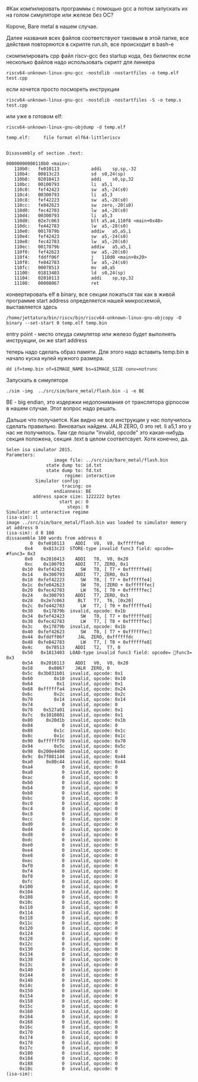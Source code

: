 #Как компилировать программы с помощью gcc а потом запускать их на голом симуляторе или железе без OC?

Короче, Bare metal в нашем случае.

Далее названия всех файлов соответствуют таковым в этой папке, все действия повторяются в скрипте run.sh, все происходит в bash-e

скомпилировать cpp файл riscv-gcc без startup кода, без билиотек
если несколько файлов надо использовать скрипт для линкера
```
riscv64-unknown-linux-gnu-gcc -nostdlib -nostartfiles -o temp.elf test.cpp
```

если хочется просто посмореть инструкции
```
riscv64-unknown-linux-gnu-gcc -nostdlib -nostartfiles -S -o temp.s test.cpp
```

или уже в готовом elf:
```
riscv64-unknown-linux-gnu-objdump -d temp.elf 

temp.elf:     file format elf64-littleriscv


Disassembly of section .text:

00000000000110b0 <main>:
   110b0:	fe010113          	addi	sp,sp,-32
   110b4:	00813c23          	sd	s0,24(sp)
   110b8:	02010413          	addi	s0,sp,32
   110bc:	00100793          	li	a5,1
   110c0:	fef42423          	sw	a5,-24(s0)
   110c4:	00300793          	li	a5,3
   110c8:	fef42223          	sw	a5,-28(s0)
   110cc:	fe042623          	sw	zero,-20(s0)
   110d0:	fec42703          	lw	a4,-20(s0)
   110d4:	00300793          	li	a5,3
   110d8:	02e7c063          	blt	a5,a4,110f8 <main+0x48>
   110dc:	fe442783          	lw	a5,-28(s0)
   110e0:	0017879b          	addiw	a5,a5,1
   110e4:	fef42423          	sw	a5,-24(s0)
   110e8:	fec42783          	lw	a5,-20(s0)
   110ec:	0017879b          	addiw	a5,a5,1
   110f0:	fef42623          	sw	a5,-20(s0)
   110f4:	fddff06f          	j	110d0 <main+0x20>
   110f8:	fe842783          	lw	a5,-24(s0)
   110fc:	00078513          	mv	a0,a5
   11100:	01813403          	ld	s0,24(sp)
   11104:	02010113          	addi	sp,sp,32
   11108:	00008067          	ret

```

конвертировать elf в binary, все секции ложаться так как в живой программе
start address определяется нашей микросхемой, выставляется здесь
```
/home/jettatura/bin/riscv/bin/riscv64-unknown-linux-gnu-objcopy -O binary --set-start 0 temp.elf temp.bin
```

entry point - место откуда симулятор или железо будет выполнять инструкции, он же start address

теперь надо сделать образ памяти.
Для этого надо вставить temp.bin в начало куска нулей нужного размера. 
```
dd if=temp.bin of=$IMAGE_NAME bs=$IMAGE_SIZE conv=notrunc
```


Запускать в симуляторе
```
./sim -img  ../src/sim/bare_metal/flash.bin -i -e BE
```


BE - big endian, это издержки недопонимания от транслятора gipnocow в нашем случае. Этот вопрос надо решать. 

Дальше что получается.
Как видно не все инструкции у нас получилось сделать правильно. Виноватых найдем. 
 JALR	ZERO, 0 это ret. 
 li	a5,1 это у нас не получилось. 
Там где пошли "invalid, opcode" это какая-нибудь секция положена, секция .text в целом соответсвует. Хотя конечно, да.

```
Selen isa simulator 2015.
Parameters:
                  image file: ../src/sim/bare_metal/flash.bin
               state dump to: id.txt
               state dump to: fd.txt
                      regime: interactive
           Simulator config: 
                     tracing: on
                  endianness: BE
          address space size: 1222222 bytes
                    start pc: 0
                       steps: 0
Simulator at unteractive regime
(isa-sim): l
image ../src/sim/bare_metal/flash.bin was loaded to simulator memory at address 0
(isa-sim): d 0 100
dissasemble 100 words from address 0
         0	0xfe010113	  ADDI	 V0,  V0, 0xffffffe0
       0x4	  0x813c23	STORE-type invalid func3 field: opcode= #func3= 0x3
       0x8	 0x2010413	  ADDI	 T0,  V0, 0x20
       0xc	  0x100793	  ADDI	 T7, ZERO, 0x1
      0x10	0xfef42423	    SW	 T0, [ T7 + 0xffffffe8]
      0x14	  0x300793	  ADDI	 T7, ZERO, 0x3
      0x18	0xfef42223	    SW	 T0, [ T7 + 0xffffffe4]
      0x1c	0xfe042623	    SW	 T0, [ZERO + 0xffffffec]
      0x20	0xfec42703	    LW	 T6, [ T0 + 0xffffffec]
      0x24	  0x300793	  ADDI	 T7, ZERO, 0x3
      0x28	 0x2e7c063	   BLT	 T7,  T6, [0x20]
      0x2c	0xfe442783	    LW	 T7, [ T0 + 0xffffffe4]
      0x30	  0x17879b	invalid, opcode: 0x1b
      0x34	0xfef42423	    SW	 T0, [ T7 + 0xffffffe8]
      0x38	0xfec42783	    LW	 T7, [ T0 + 0xffffffec]
      0x3c	  0x17879b	invalid, opcode: 0x1b
      0x40	0xfef42623	    SW	 T0, [ T7 + 0xffffffec]
      0x44	0xfddff06f	   JAL	ZERO, 0xffffffdc
      0x48	0xfe842783	    LW	 T7, [ T0 + 0xffffffe8]
      0x4c	   0x78513	  ADDI	 T2,  T7, 0
      0x50	 0x1813403	LOAD-type invalid func3 field: opcode= func3= 0x3
      0x54	 0x2010113	  ADDI	 V0,  V0, 0x20
      0x58	    0x8067	  JALR	ZERO, 0
      0x5c	0x3b031b01	invalid, opcode: 0x1
      0x60	      0x10	invalid, opcode: 0x10
      0x64	       0x1	invalid, opcode: 0x1
      0x68	0xffffffa4	invalid, opcode: 0x24
      0x6c	      0x2c	invalid, opcode: 0x2c
      0x70	      0x14	invalid, opcode: 0x14
      0x74	         0	invalid, opcode: 0
      0x78	  0x527a01	invalid, opcode: 0x1
      0x7c	 0x1010801	invalid, opcode: 0x1
      0x80	   0x20d1b	invalid, opcode: 0x1b
      0x84	         0	invalid, opcode: 0
      0x88	      0x1c	invalid, opcode: 0x1c
      0x8c	      0x1c	invalid, opcode: 0x1c
      0x90	0xffffff70	invalid, opcode: 0x70
      0x94	      0x5c	invalid, opcode: 0x5c
      0x98	0x200e4400	invalid, opcode: 0
      0x9c	0x7f081144	invalid, opcode: 0x44
      0xa0	   0x80c44	invalid, opcode: 0x44
      0xa4	         0	invalid, opcode: 0
      0xa8	         0	invalid, opcode: 0
      0xac	         0	invalid, opcode: 0
      0xb0	         0	invalid, opcode: 0
      0xb4	         0	invalid, opcode: 0
      0xb8	         0	invalid, opcode: 0
      0xbc	         0	invalid, opcode: 0
      0xc0	         0	invalid, opcode: 0
      0xc4	         0	invalid, opcode: 0
      0xc8	         0	invalid, opcode: 0
      0xcc	         0	invalid, opcode: 0
      0xd0	         0	invalid, opcode: 0
      0xd4	         0	invalid, opcode: 0
      0xd8	         0	invalid, opcode: 0
      0xdc	         0	invalid, opcode: 0
      0xe0	         0	invalid, opcode: 0
      0xe4	         0	invalid, opcode: 0
      0xe8	         0	invalid, opcode: 0
      0xec	         0	invalid, opcode: 0
      0xf0	         0	invalid, opcode: 0
      0xf4	         0	invalid, opcode: 0
      0xf8	         0	invalid, opcode: 0
      0xfc	         0	invalid, opcode: 0
     0x100	         0	invalid, opcode: 0
     0x104	         0	invalid, opcode: 0
     0x108	         0	invalid, opcode: 0
     0x10c	         0	invalid, opcode: 0
     0x110	         0	invalid, opcode: 0
     0x114	         0	invalid, opcode: 0
     0x118	         0	invalid, opcode: 0
     0x11c	         0	invalid, opcode: 0
     0x120	         0	invalid, opcode: 0
     0x124	         0	invalid, opcode: 0
     0x128	         0	invalid, opcode: 0
     0x12c	         0	invalid, opcode: 0
     0x130	         0	invalid, opcode: 0
     0x134	         0	invalid, opcode: 0
     0x138	         0	invalid, opcode: 0
     0x13c	         0	invalid, opcode: 0
     0x140	         0	invalid, opcode: 0
     0x144	         0	invalid, opcode: 0
     0x148	         0	invalid, opcode: 0
     0x14c	         0	invalid, opcode: 0
     0x150	         0	invalid, opcode: 0
     0x154	         0	invalid, opcode: 0
     0x158	         0	invalid, opcode: 0
     0x15c	         0	invalid, opcode: 0
     0x160	         0	invalid, opcode: 0
     0x164	         0	invalid, opcode: 0
     0x168	         0	invalid, opcode: 0
     0x16c	         0	invalid, opcode: 0
     0x170	         0	invalid, opcode: 0
     0x174	         0	invalid, opcode: 0
     0x178	         0	invalid, opcode: 0
     0x17c	         0	invalid, opcode: 0
     0x180	         0	invalid, opcode: 0
     0x184	         0	invalid, opcode: 0
     0x188	         0	invalid, opcode: 0
     0x18c	         0	invalid, opcode: 0
(isa-sim): 

```
 
